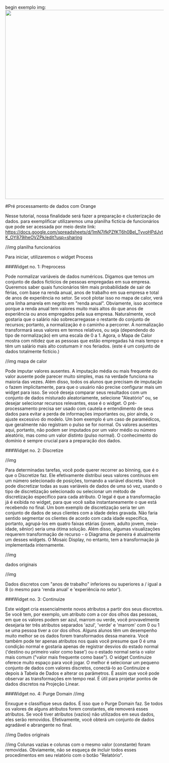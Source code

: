 begin
exemplo img:
<img src="2020-04-02-file-widget.png" width="600">



#Pré processamento de dados com Orange

Nesse tutorial, nossa finalidade será fazer a preparação e clusterização de dados.
para exemplificar utilizaremos uma planilha fictícia de funcionários que pode ser acessada por meio deste link: https://docs.google.com/spreadsheets/d/1mN7ifkPZfKT6h0Bel_TyvoHPdJvtK_OY879iheOVZPk/edit?usp=sharing

//img planilha funcionários

Para iniciar, utilizaremos o widget Process

###Widget no. 1: Preprocess

Pode normalizar variáveis de dados numéricos. Digamos que temos um conjunto de dados fictícios de pessoas empregadas em sua empresa. Queremos saber quais funcionários têm mais probabilidade de sair de férias, com base na renda anual, anos de trabalho em sua empresa e total de anos de experiência no setor. Se você plotar isso no mapa de calor, verá uma linha amarela em negrito em "renda anual". Obviamente, isso acontece porque a renda anual tem valores muito mais altos do que anos de experiência ou anos empregados pela sua empresa. Naturalmente, você gostaria que o salário não sobrecarregasse o restante do conjunto de recursos; portanto, a normalização é o caminho a percorrer. A normalização transformará seus valores em termos relativos, ou seja (dependendo do tipo de normalização) em uma escala de 0 a 1. Agora, o Mapa de Calor mostra com nitidez que as pessoas que estão empregadas há mais tempo e têm um salário mais alto costumam ir nos feriados. (este é um conjunto de dados totalmente fictício.)

//img mapa de calor

Pode imputar valores ausentes. A imputação média ou mais frequente do valor ausente pode parecer muito simples, mas na verdade funciona na maioria das vezes. Além disso, todos os alunos que precisam de imputação o fazem implicitamente, para que o usuário não precise configurar mais um widget para isso.
Se você deseja comparar seus resultados com um conjunto de dados misturado aleatoriamente, selecione "Aleatório" ou, se desejar selecionar recursos relevantes, esse é o widget.
O pré-processamento precisa ser usado com cautela e entendimento de seus dados para evitar a perda de informações importantes ou, pior ainda, o ajuste excessivo do modelo. Um bom exemplo é um caso de paramédicos, que geralmente não registram o pulso se for normal. Os valores ausentes aqui, portanto, não podem ser imputados por um valor médio ou número aleatório, mas como um valor distinto (pulso normal). O conhecimento do domínio é sempre crucial para a preparação dos dados.

###Widget no. 2: Discretize

//img

Para determinadas tarefas, você pode querer recorrer ao binning, que é o que o Discretize faz. Ele efetivamente distribui seus valores contínuos em um número selecionado de posições, tornando a variável discreta. Você pode discretizar todas as suas variáveis de dados de uma só vez, usando o tipo de discretização selecionado ou selecionar um método de discretização específico para cada atributo. O legal é que a transformação já é exibida no widget, para que você saiba instantaneamente o que está recebendo no final. Um bom exemplo de discretização seria ter um conjunto de dados de seus clientes com a idade deles gravada. Não faria sentido segmentar os clientes de acordo com cada idade específica, portanto, agrupá-los em quatro faixas etárias (jovem, adulto jovem, meia-idade, sênior) seria uma ótima solução. Além disso, algumas visualizações requerem transformação de recurso - o Diagrama de peneira é atualmente um desses widgets. O Mosaic Display, no entanto, tem a transformação já implementada internamente.

//img

dados originais

//img

Dados discretos com "anos de trabalho" inferiores ou superiores a / igual a 8 (o mesmo para 'renda anual' e 'experiência no setor').

###Widget no. 3: Continuize

Este widget cria essencialmente novos atributos a partir dos seus discretos. Se você tem, por exemplo, um atributo com a cor dos olhos das pessoas, em que os valores podem ser azul, marrom ou verde, você provavelmente desejaria ter três atributos separados 'azul', 'verde' e 'marrom' com 0 ou 1 se uma pessoa tiver a cor dos olhos. Alguns alunos têm um desempenho muito melhor se os dados forem transformados dessa maneira. Você também pode ter apenas atributos nos quais você presume que 0 é uma condição normal e gostaria apenas de registrar desvios do estado normal ('destino ou primeiro valor como base') ou o estado normal seria o valor mais comum ("valor mais frequente como base"). O widget Continuize oferece muito espaço para você jogar. O melhor é selecionar um pequeno conjunto de dados com valores discretos, conectá-lo ao Continuize e depois à Tabela de Dados e alterar os parâmetros. É assim que você pode observar as transformações em tempo real. É útil para projetar pontos de dados discretos na Projeção Linear.

###Widget no. 4: Purge Domain
//img

Enxugue e classifique seus dados. É isso que o Purge Domain faz. Se todos os valores de alguns atributos forem constantes, ele removerá esses atributos. Se você tiver atributos (vazios) não utilizados em seus dados, eles serão removidos. Efetivamente, você obterá um conjunto de dados agradável e abrangente no final.

//img
Dados originais

//img
Colunas vazias e colunas com o mesmo valor (constante) foram removidas. Obviamente, não se esqueça de incluir todos esses procedimentos em seu relatório com o botão "Relatório".
